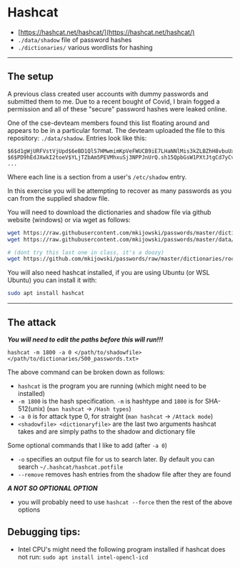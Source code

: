 # Hashcat

* [https://hashcat.net/hashcat/](https://hashcat.net/hashcat/)
* `./data/shadow` file of password hashes
* `./dictionaries/` various wordlists for hashing

---

## The setup

A previous class created user accounts with dummy passwords and submitted them to me.  Due to a recent bought of Covid, I brain fogged a permission and all of these "secure" password hashes were leaked online.

One of the cse-devteam members found this list floating around and appears to be in a particular format.  The devteam uploaded the file to this repository: 
`./data/shadow`.  Entries look like this:

```
$6$d1gWjURFVstVjUpd$6eBD1QlS7HMwmimKpVeFWUCB9iE7LHaNNlMis3kZLBZhH8vbuUxPaKLFxGYdKnJAWB9i8rEA8vhZiKBhOJEOH0
$6$PD9hEdJXwkI2toeV$YLjTZbAm5PEVMhxuSj3NPPJnUrQ.sh15QpbGsW1PXtJtgCd7yCvnqK/nFj830Vrx9QPahVZUawh397tJuXww60
...
```

Where each line is a section from a user's `/etc/shadow` entry.

In this exercise you will be attempting to recover as many passwords as you can from the supplied shadow file.

You will need to download the dictionaries and shadow file via github website (windows) or via wget as follows:

```bash
wget https://raw.githubusercontent.com/mkijowski/passwords/master/dictionaries/500_passwords.txt
wget https://raw.githubusercontent.com/mkijowski/passwords/master/data/shadow

# (dont try this last one in class, it's a doozy)
wget https://github.com/mkijowski/passwords/raw/master/dictionaries/rockyou.txt.gz
```

You will also need hashcat installed, if you are using Ubuntu (or WSL Ubuntu) you can install it with:

```bash
sudo apt install hashcat
```

---

## The attack

***You will need to edit the paths before this will run!!!***

`hashcat -m 1800 -a 0 </path/to/shadowfile> </path/to/dictionaries/500_passwords.txt>`

The above command can be broken down as follows:

* `hashcat` is the program you are running (which might need to be installed)
* `-m 1800` is the hash specification.  `-m` is hashtype and `1800` is for SHA-512(unix) (`man hashcat` -> `/Hash types`)
* `-a 0` is for attack type 0, for straight (`man hashcat` -> `/Attack mode`)
* `<shadowfile> <dictionaryfile>` are the last two arguments hashcat takes and are simply paths to the shadow and dictionary file

Some optional commands that I like to add (after `-a 0`)

* `-o` specifies an output file for us to search later.  By default you can search `~/.hashcat/hashcat.potfile`
* `--remove` removes hash entries from the shadow file after they are found

***A NOT SO OPTIONAL OPTION***

* you will probably need to use `hashcat --force` then the rest of the above options

## Debugging tips:

* Intel CPU's might need the following program installed if hashcat does not run: `sudo apt install intel-opencl-icd`


